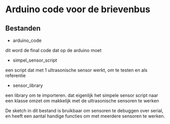 # Arduino code voor de brievenbus

## **Bestanden**
- arduino_code

dit word de final code dat op de arduino moet

- simpel_sensor_script

een script dat met 1 ultrasonische sensor werkt, om te testen en als referentie

- sensor_library

een library om te importeren. dat eigenlijk het simpele sensor script naar een klasse omzet om makkelijk met de ultrasonische sensoren te werken

De sketch in dit bestand is bruikbaar om sensoren te debuggen over serial, en heeft een aantal handige functies om met meerdere sensoren te werken.